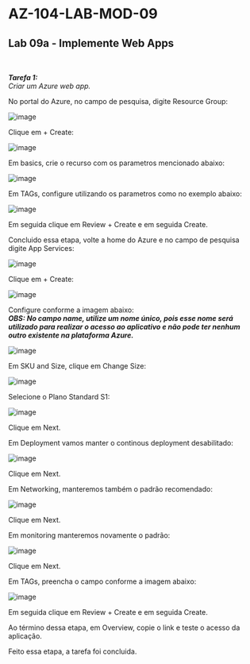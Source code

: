 # AZ-104-LAB-MOD-09

 <h2>Lab 09a - Implemente Web Apps</h2> <br>

 ***Tarefa 1:***  
    *Criar um Azure web app.*

No portal do Azure, no campo de pesquisa, digite Resource Group: 

![image](https://user-images.githubusercontent.com/107069287/196706423-acc4b500-346a-4d05-8abf-0e2d54b7f3ed.png)

Clique em + Create: 

![image](https://user-images.githubusercontent.com/107069287/196706684-8e8d3068-1667-436e-8ea6-77ab8efc638a.png)

Em basics, crie o recurso com os parametros mencionado abaixo: 

![image](https://user-images.githubusercontent.com/107069287/196706957-09263d9c-92e5-4299-b940-634f13704f6b.png)

Em TAGs, configure utilizando os parametros como no exemplo abaixo: 

![image](https://user-images.githubusercontent.com/107069287/196707827-bd2adf2e-03f5-47ce-9ef6-8fe31c0e53c2.png)

Em seguida clique em Review + Create e em seguida Create. 

Concluido essa etapa, volte a home do Azure e no campo de pesquisa digite App Services: 

![image](https://user-images.githubusercontent.com/107069287/196708786-ca866d63-871f-4d0e-8daf-05b71c6640f7.png)

Clique em + Create: 

![image](https://user-images.githubusercontent.com/107069287/196710214-5e74817d-7620-421b-a7f8-0d4a256b7702.png)

Configure conforme a imagem abaixo: <br>
***OBS: No campo name, utilize um nome único, pois esse nome será utilizado para realizar o acesso ao aplicativo e não pode ter nenhum outro existente na plataforma Azure.***

![image](https://user-images.githubusercontent.com/107069287/196710895-a0cbdfde-ee9d-4db4-b96a-fac179e0a0e3.png)

Em SKU and Size, clique em Change Size: 

![image](https://user-images.githubusercontent.com/107069287/196712188-cf4d4d58-012b-41ff-9a49-74205ab90b64.png)

Selecione o Plano Standard S1: 

![image](https://user-images.githubusercontent.com/107069287/196714120-7028ee20-2463-4b3d-b966-241c8ffef229.png)

Clique em Next. 

Em Deployment vamos manter o continous deployment desabilitado: 

![image](https://user-images.githubusercontent.com/107069287/196714507-620903ec-b6fb-4fef-acd9-1f19c224bcfd.png)

Clique em Next. 

Em Networking, manteremos também o padrão recomendado: 

![image](https://user-images.githubusercontent.com/107069287/196715217-ffce6d87-549f-4124-826f-c9f9666cb029.png)

Clique em Next. 

Em monitoring manteremos novamente o padrão: 

![image](https://user-images.githubusercontent.com/107069287/196715500-66d8c0b1-9014-49d9-a84a-8abdef96deb0.png)

Clique em Next. 

Em TAGs, preencha o campo conforme a imagem abaixo: 

![image](https://user-images.githubusercontent.com/107069287/196716408-dbcab523-784e-4a1e-89e5-d4b00f69d0d7.png)

Em seguida clique em Review + Create e em seguida Create. 

Ao término dessa etapa, em Overview, copie o link e teste o acesso da aplicação. 

Feito essa etapa, a tarefa foi concluida. 
